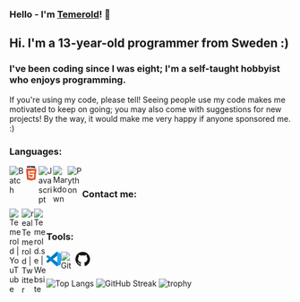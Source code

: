 ### Hello - I'm [Temerold][website]! 👋

## Hi. I'm a 13-year-old programmer from Sweden :)
### I've been coding since I was eight; I'm a self-taught hobbyist who enjoys programming.

If you're using my code, please tell!
Seeing people use my code makes me motivated to keep on going; you may also come with suggestions for new projects! By the way, it would make me very happy if anyone sponsored me. :)


### Languages:

[<img align="left" alt="Batch" width="26px" src="https://miro.medium.com/max/448/1*Fq0GuTM3LZ7S6I_mW1hD9A.png" />][batch]
[<img align="left" alt="HTML5" width="26px" src="https://raw.githubusercontent.com/github/explore/80688e429a7d4ef2fca1e82350fe8e3517d3494d/topics/html/html.png" />][html]
[<img align="left" alt="Javascript" width="26px" src="https://upload.wikimedia.org/wikipedia/commons/thumb/9/99/Unofficial_JavaScript_logo_2.svg/512px-Unofficial_JavaScript_logo_2.svg.png" />][js]
[<img align="left" alt="Markdown" width="26px" src="https://cdn.iconscout.com/icon/free/png-256/markdown-2752127-2284944.png" />][md]
[<img align="left" alt="Python" width="26px" src="https://temerold.se/wp-content/uploads/2020/08/python.png" />][python]

<br />

### Contact me:

[<img align="left" alt="Temerold | YouTube" width="22px" src="https://temerold.se/wp-content/uploads/2020/08/Youtube-logo-with-new-style-on-transparent-background-PNG.png" />][youtube]
[<img align="left" alt="realTemerold | Twitter" width="22px" src="http://assets.stickpng.com/images/580b57fcd9996e24bc43c53e.png" />][twitter]
<!-- [<img align="left" alt="Official Temerold Server | Discord" width="22px" src="https://blog.logomyway.com/wp-content/uploads/2020/12/discord-mascot.png" />][discord] -->
[<img align="left" alt="Temerold.se | Website" width="22px" src="https://temerold.se/wp-content/uploads/2020/08/internet.png" />][website]

<br />


### Tools:

[<img align="left" alt="Visual Studio Code" width="26px" src="https://raw.githubusercontent.com/github/explore/80688e429a7d4ef2fca1e82350fe8e3517d3494d/topics/visual-studio-code/visual-studio-code.png" />][vsc]
[<img align="left" alt="Git" width="26px" src="https://git-scm.com/images/logos/downloads/Git-Icon-1788C.png" />][git]
[<img align="left" alt="GitHub" width="26px" src="https://raw.githubusercontent.com/github/explore/78df643247d429f6cc873026c0622819ad797942/topics/github/github.png" />][github]

<br />

[youtube]: https://www.youtube.com/channel/UCC6cG7F2pOvENg18jL5Q8cQ
[twitter]: https://twitter.com/realTemerold
[discord]: https://discord.com/invite/ujVy77r
[website]: https://Temerold.se

[batch]: https://www.youtube.com/watch?v=dQw4w9WgXcQ
[cs]: https://docs.microsoft.com/en-us/dotnet/csharp/
[html]: https://www.w3.org/html/
[js]: https://www.javascript.com/
[lua]: http://www.lua.org/
[md]: https://www.markdownguide.org/
[python]: https://www.python.org/

[vsc]: https://code.visualstudio.com/
[git]: https://git-scm.com/
[github]: https://github.com/

<br />

![Top Langs](https://github-readme-stats.vercel.app/api/top-langs/?username=Temerold&layout=compact&theme=white&langs_count=10)
![GitHub Streak](https://github-readme-streak-stats.herokuapp.com/?user=temerold&theme=white)
![trophy](https://github-profile-trophy.vercel.app/?username=Temerold&amp;margin-w=15&amp;column=7&amp;row=3)

<br />
<!--TODO: make ALL link targets "_blank".-->
